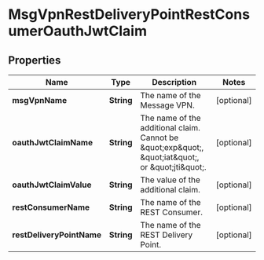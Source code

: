 
# MsgVpnRestDeliveryPointRestConsumerOauthJwtClaim

## Properties
Name | Type | Description | Notes
------------ | ------------- | ------------- | -------------
**msgVpnName** | **String** | The name of the Message VPN. |  [optional]
**oauthJwtClaimName** | **String** | The name of the additional claim. Cannot be \&quot;exp\&quot;, \&quot;iat\&quot;, or \&quot;jti\&quot;. |  [optional]
**oauthJwtClaimValue** | **String** | The value of the additional claim. |  [optional]
**restConsumerName** | **String** | The name of the REST Consumer. |  [optional]
**restDeliveryPointName** | **String** | The name of the REST Delivery Point. |  [optional]



